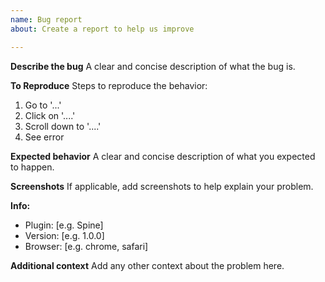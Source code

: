```yaml
---
name: Bug report
about: Create a report to help us improve

---
```


**Describe the bug**
A clear and concise description of what the bug is.

**To Reproduce**
Steps to reproduce the behavior:
1. Go to '...'
2. Click on '....'
3. Scroll down to '....'
4. See error

**Expected behavior**
A clear and concise description of what you expected to happen.

**Screenshots**
If applicable, add screenshots to help explain your problem.

**Info:**
 - Plugin: [e.g. Spine]
 - Version: [e.g. 1.0.0]
 - Browser: [e.g. chrome, safari]

**Additional context**
Add any other context about the problem here.
